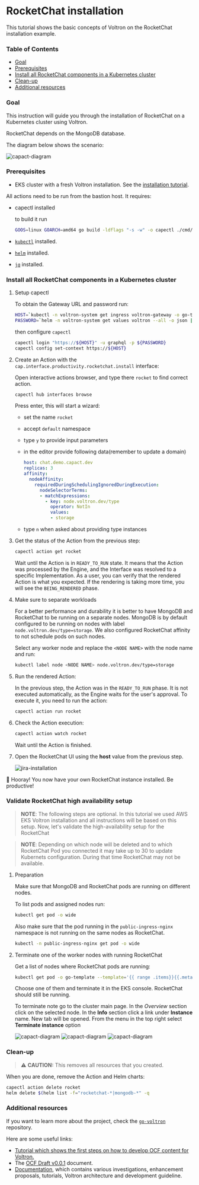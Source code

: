 # RocketChat installation

This tutorial shows the basic concepts of Voltron on the RocketChat installation example.

###  Table of Contents

<!-- toc -->

- [Goal](#goal)
- [Prerequisites](#prerequisites)
- [Install all RocketChat components in a Kubernetes cluster](#install-all-rocketchat-components-in-a-kubernetes-cluster)
- [Clean-up](#clean-up)
- [Additional resources](#additional-resources)

<!-- tocstop -->

### Goal

This instruction will guide you through the installation of RocketChat on a Kubernetes cluster using Voltron. 

RocketChat depends on the MongoDB database.

The diagram below shows the scenario:

![capact-diagram](./assets/capact-diagram.svg)

###  Prerequisites

* EKS cluster with a fresh Voltron installation. See the [installation tutorial](../eks-installation/README.md). 

All actions need to be run from the bastion host. It requires:

* capectl installed

  to build it run

  ```bash
  GOOS=linux GOARCH=amd64 go build -ldflags "-s -w" -o capectl ./cmd/ocftool/main.go
  ```
* [`kubectl`](https://kubernetes.io/docs/tasks/tools/install-kubectl/) installed.
* [`helm`](https://helm.sh/docs/intro/install/) installed.
* [`jq`](https://stedolan.github.io/jq/) installed.

### Install all RocketChat components in a Kubernetes cluster


1. Setup capectl

    To obtain the Gateway URL and password run:
    
    ```bash
    HOST=`kubectl -n voltron-system get ingress voltron-gateway -o go-template --template="{{ (index .spec.rules 0).host }}"`
    PASSWORD=`helm -n voltron-system get values voltron --all -o json | jq .global.gateway.auth.password -r`
    ```

    then configure `capectl`

    ```bash
    capectl login "https://${HOST}" -u graphql -p ${PASSWORD}
    capectl config set-context https://${HOST}
    ```
   
1. Create an Action with the `cap.interface.productivity.rocketchat.install` interface:

    Open interactive actions browser, and type there `rocket` to find correct action.

    ```bash
    capectl hub interfaces browse
    ```

    Press enter, this will start a wizard:

    * set the name `rocket`
    * accept `default` namespace
    * type `y` to provide input parameters
    * in the editor provide following data(remember to update a domain)

      ```yaml
      host: chat.demo.capact.dev
      replicas: 3
      affinity:
        nodeAffinity:
          requiredDuringSchedulingIgnoredDuringExecution:
            nodeSelectorTerms:
            - matchExpressions:
              - key: node.voltron.dev/type
                operator: NotIn
                values:
                - storage
      ```
    * type `n` when asked about providing type instances

1. Get the status of the Action from the previous step:

   ```bash
   capectl action get rocket
   ```

   Wait until the Action is in `READY_TO_RUN` state. It means that the Action was processed by the Engine, and the Interface was resolved to a specific Implementation. As a user, you can verify that the rendered Action is what you expected. If the rendering is taking more time, you will see the `BEING_RENDERED` phase.

1. Make sure to separate workloads

   For a better performance and durability it is better to have MongoDB and RocketChat to be running on a separate nodes. MongoDB is by default configured to be running on nodes with label `node.voltron.dev/type=storage`. We also configured RocketChat affinity to not schedule pods on such nodes.

   Select any worker node and replace the `<NODE NAME>` with the node name and run:

   ```bash
   kubectl label node <NODE NAME> node.voltron.dev/type=storage
   ```

1. Run the rendered Action:

   In the previous step, the Action was in the `READY_TO_RUN` phase. It is not executed automatically, as the Engine waits for the user's approval. To execute it, you need to run the action:

   ```bash
   capectl action run rocket
   ```

1. Check the Action execution:
    
   ```bash
   capectl action watch rocket
   ```

   Wait until the Action is finished.

1. Open the RocketChat UI using the **host** value from the previous step.

    ![jira-installation](./assets/rocket-chat.png)

🎉 Hooray! You now have your own RocketChat instance installed. Be productive!

### Validate RocketChat high availability setup

> **NOTE**: The following steps are optional. In this tutorial we used AWS EKS Voltron installation and all instructions will be based on this setup.
Now, let's validate the high-availability setup for the RocketChat 

> **NOTE**: Depending on which node will be deleted and to which RocketChat Pod you connected it may take up to 30 to update Kubernets configuration.
During that time RocketChat may not be available.

1. Preparation
   
   Make sure that MongoDB and RocketChat pods are running on different nodes.

   To list pods and assigned nodes run:

   ```bash
   kubectl get pod -o wide
   ```

   Also make sure that the pod running in the `public-ingress-nginx` namespace is not running on the same nodes as RocketChat.

   ```bash
   kubectl -n public-ingress-nginx get pod -o wide
   ```

1. Terminate one of the worker nodes with running RocketChat

   Get a list of nodes where RocketChat pods are running:

   ```bash
   kubectl get pod -o go-template --template='{{ range .items}}{{.metadata.name}} - {{ .spec.nodeName }}{{"\n"}}{{end}}'
   ```

   Choose one of them and terminate it in the EKS console. RocketChat should still be running.

   To terminate note go to the cluster main page. In the *Overview* section click on the selected node. In the **Info** section click a link under **Instance** name. New tab will be opened. From the menu in the top right select **Terminate instance** option

   ![capact-diagram](./assets/nodes.png)
   ![capact-diagram](./assets/worker.png)
   ![capact-diagram](./assets/instance.png)

### Clean-up 

>⚠️ **CAUTION:** This removes all resources that you created.

When you are done, remove the Action and Helm charts:

```bash
capectl action delete rocket
helm delete $(helm list -f="rocketchat-*|mongodb-*" -q
```

###  Additional resources

If you want to learn more about the project, check the [`go-voltron`](https://github.com/Project-Voltron/go-voltron) repository.

Here are some useful links:

- [Tutorial which shows the first steps on how to develop OCF content for Voltron.](../content-creation/README.md)
- The [OCF Draft v0.0.1](https://docs.google.com/document/d/1ud7xL3bXxEXtVPE8daA_DHYacKHMkn_jx6s7eaVT-NA/edit?usp=drive_web&ouid=115672498843496061020) document. 
- [Documentation](../../../docs), which contains various investigations, enhancement proposals, tutorials, Voltron architecture and development guideline.
